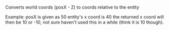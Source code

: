 Converts world coords (posX - Z) to coords relative to the entity

Example:
posX is given as 50
entity's x coord is 40
the returned x coord will then be 10 or -10, not sure haven't used this in a while (think it is 10 though).
